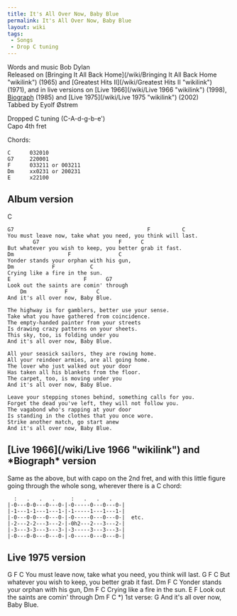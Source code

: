 ```yaml
---
title: It's All Over Now, Baby Blue
permalink: It's All Over Now, Baby Blue
layout: wiki
tags:
 - Songs
 - Drop C tuning
---
```


Words and music Bob Dylan  
Released on [Bringing It All Back
Home](/wiki/Bringing It All Back Home "wikilink") (1965) and [Greatest Hits
II](/wiki/Greatest Hits II "wikilink") (1971), and in live versions on [Live
1966](/wiki/Live 1966 "wikilink") (1998), [Biograph](Biograph "wikilink")
(1985) and [Live 1975](/wiki/Live 1975 "wikilink") (2002)  
 Tabbed by Eyolf Østrem

Dropped C tuning (C-A-d-g-b-e')  
Capo 4th fret

Chords:

    C      032010
    G7     220001
    F      033211 or 003211
    Dm     xx0231 or 200231
    E      x22100

<h2 class="songversion">
Album version

</h2>
    C

    G7                                          F          C
    You must leave now, take what you need, you think will last.
            G7                         F      C
    But whatever you wish to keep, you better grab it fast.
    Dm                 F               C
    Yonder stands your orphan with his gun,
    Dm            F           C
    Crying like a fire in the sun.
    E                       F      G7
    Look out the saints are comin' through
        Dm            F         C
    And it's all over now, Baby Blue.

    The highway is for gamblers, better use your sense.
    Take what you have gathered from coincidence.
    The empty-handed painter from your streets
    Is drawing crazy patterns on your sheets.
    This sky, too, is folding under you
    And it's all over now, Baby Blue.

    All your seasick sailors, they are rowing home.
    All your reindeer armies, are all going home.
    The lover who just walked out your door
    Has taken all his blankets from the floor.
    The carpet, too, is moving under you
    And it's all over now, Baby Blue.

    Leave your stepping stones behind, something calls for you.
    Forget the dead you've left, they will not follow you.
    The vagabond who's rapping at your door
    Is standing in the clothes that you once wore.
    Strike another match, go start anew
    And it's all over now, Baby Blue.

<h2 class="songversion">
[Live 1966](/wiki/Live 1966 "wikilink") and *Biograph* version

</h2>
Same as the above, but with capo on the 2nd fret, and with this little
figure going through the whole song, wherever there is a C chord:

      :   .   .   .     :   .   .   .
    |-0---0-0---0---0-|-0-----0---0---0-|
    |-1---1-1---1---1-|-1-----1---1---1-|
    |-0---0-0---0---0-|-0-----0---0---0-|  etc.
    |-2---2-2---3---2-|-0h2---2---3---2-|
    |-3---3-3---3---3-|-3-----3---3---3-|
    |-0---0-0---0---0-|-0-----0---0---0-|

<h2 class="songversion">
Live 1975 version

</h2>
    G                                           F          C
    You must leave now, take what you need, you think will last.
            G                          F      C
    But whatever you wish to keep, you better grab it fast.
    Dm                 F               C
    Yonder stands your orphan with his gun,
    Dm            F           C
    Crying like a fire in the sun.
    E                              F
    Look out the saints are comin' through
        Dm            F         C                *) 1st verse: G
    And it's all over now, Baby Blue.
